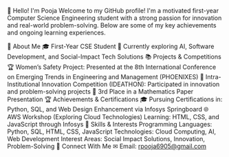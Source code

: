 👋 Hello! I'm Pooja
Welcome to my GitHub profile! I'm a motivated first-year Computer Science Engineering student with a strong passion for innovation and real-world problem-solving. Below are some of my key achievements and ongoing learning experiences.

💼 About Me
🎓 First-Year CSE Student
🌱 Currently exploring AI, Software Development, and Social-Impact Tech Solutions
📚 Projects & Competitions
🏆 Women’s Safety Project: Presented at the 8th International Conference on Emerging Trends in Engineering and Management (PHOENIXES)
🧠 Intra-Institutional Innovation Competition (IDEATHON): Participated in innovation and problem-solving projects
🏅 3rd Place in a Mathematics Paper Presentation
🏆 Achievements & Certifications
🎓 Pursuing Certifications in:
Python, SQL, and Web Design Enhancement via Infosys Springboard
🌐 AWS Workshop (Exploring Cloud Technologies)
Learning: HTML, CSS, and JavaScript through Infosys
🔧 Skills & Interests
Programming Languages: Python, SQL, HTML, CSS, JavaScript
Technologies: Cloud Computing, AI, Web Development
Interest Areas: Social Impact Solutions, Innovation, Problem-Solving
🔗 Connect With Me
✉ Email: rpooja6905@gmail.com

